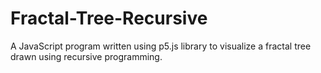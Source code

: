 # Fractal-Tree-Recursive
A JavaScript program written using p5.js library to visualize a fractal tree drawn using recursive programming.
